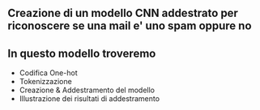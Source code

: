 ## Creazione di un modello CNN addestrato per riconoscere se una mail e' uno spam oppure no 
## In questo modello troveremo 
* Codifica One-hot
* Tokenizzazione 
* Creazione & Addestramento del modello 
* Illustrazione dei risultati di addestramento 